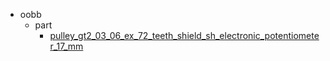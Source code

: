 * oobb
  * part
    * [pulley_gt2_03_06_ex_72_teeth_shield_sh_electronic_potentiometer_17_mm](oobb/part/pulley_gt2_03_06_ex_72_teeth_shield_sh_electronic_potentiometer_17_mm)
